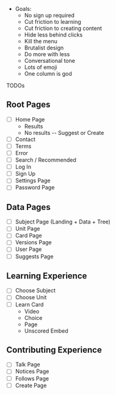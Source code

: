 - Goals:
  - No sign up required
  - Cut friction to learning
  - Cut friction to creating content
  - Hide less behind clicks
  - Kill the menu
  - Brutalist design
  - Do more with less
  - Conversational tone
  - Lots of emoji
  - One column is god

TODOs

## Root Pages

- [ ] Home Page
  - Results
  - No results -- Suggest or Create
- [ ] Contact
- [ ] Terms
- [ ] Error
- [ ] Search / Recommended
- [ ] Log In
- [ ] Sign Up
- [ ] Settings Page
- [ ] Password Page

## Data Pages

- [ ] Subject Page (Landing + Data + Tree)
- [ ] Unit Page
- [ ] Card Page
- [ ] Versions Page
- [ ] User Page
- [ ] Suggests Page

## Learning Experience

- [ ] Choose Subject
- [ ] Choose Unit
- [ ] Learn Card
  - Video
  - Choice
  - Page
  - Unscored Embed

## Contributing Experience

- [ ] Talk Page
- [ ] Notices Page
- [ ] Follows Page
- [ ] Create Page
